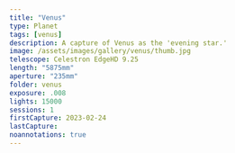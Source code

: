 ```yaml
---
title: "Venus"
type: Planet
tags: [venus]
description: A capture of Venus as the 'evening star.'
image: /assets/images/gallery/venus/thumb.jpg
telescope: Celestron EdgeHD 9.25
length: "5875mm"
aperture: "235mm"
folder: venus
exposure: .008
lights: 15000
sessions: 1
firstCapture: 2023-02-24
lastCapture:
noannotations: true
---
```

